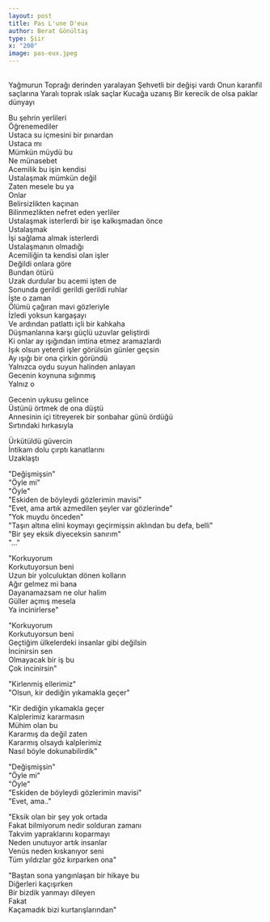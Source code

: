 ```yaml
---
layout: post
title: Pas L'une D'eux
author: Berat Gönültaş
type: Şiir
x: "200"
image: pas-eux.jpeg
---
```

<br/>
Yağmurun  
Toprağı derinden yaralayan  
Şehvetli bir değişi vardı  
Onun karanfil saçlarına  
Yaralı toprak ıslak saçlar  
Kucağa uzanış  
Bir kerecik de olsa paklar dünyayı  

Bu şehrin yerlileri  
Öğrenemediler  
Ustaca su içmesini bir pınardan  
Ustaca mı  
Mümkün müydü bu  
Ne münasebet  
Acemilik bu işin kendisi  
Ustalaşmak mümkün değil  
Zaten mesele bu ya  
Onlar  
Belirsizlikten kaçınan  
Bilinmezlikten nefret eden yerliler  
Ustalaşmak isterlerdi bir işe kalkışmadan önce  
Ustalaşmak  
İşi sağlama almak isterlerdi  
Ustalaşmanın olmadığı  
Acemiliğin ta kendisi olan işler  
Değildi onlara göre  
Bundan ötürü  
Uzak durdular bu acemi işten de  
Sonunda gerildi gerildi gerildi ruhlar  
İşte o zaman  
Ölümü çağıran mavi gözleriyle  
İzledi yoksun kargaşayı  
Ve ardından patlattı içli bir kahkaha  
Düşmanlarına karşı güçlü uzuvlar geliştirdi  
Ki onlar ay ışığından imtina etmez aramazlardı  
Işık olsun yeterdi işler görülsün günler geçsin  
Ay ışığı bir ona çirkin göründü  
Yalnızca oydu suyun halinden anlayan  
Gecenin koynuna sığınmış  
Yalnız o  

Gecenin uykusu gelince  
Üstünü örtmek de ona düştü  
Annesinin içi titreyerek bir sonbahar günü ördüğü  
Sırtındaki hırkasıyla  

Ürkütüldü güvercin  
İntikam dolu çırptı kanatlarını  
Uzaklaştı  

"Değişmişsin"  
"Öyle mi"  
"Öyle"  
"Eskiden de böyleydi gözlerimin mavisi"  
"Evet, ama artık azmedilen şeyler var gözlerinde"  
"Yok muydu önceden"  
"Taşın altına elini koymayı geçirmişsin aklından bu defa, belli"  
"Bir şey eksik diyeceksin sanırım"  
"..."  

"Korkuyorum  
Korkutuyorsun beni  
Uzun bir yolculuktan dönen kolların  
Ağır gelmez mi bana  
Dayanamazsam ne olur halim  
Güller açmış mesela  
Ya incinirlerse"  

"Korkuyorum  
Korkutuyorsun beni  
Geçtiğim ülkelerdeki insanlar gibi değilsin  
İncinirsin sen  
Olmayacak bir iş bu  
Çok incinirsin"  

"Kirlenmiş ellerimiz"  
"Olsun, kir dediğin yıkamakla geçer"  

"Kir dediğin yıkamakla geçer  
Kalplerimiz kararmasın  
Mühim olan bu  
Kararmış da değil zaten  
Kararmış olsaydı kalplerimiz  
Nasıl böyle dokunabilirdik"  

"Değişmişsin"  
"Öyle mi"  
"Öyle"  
"Eskiden de böyleydi gözlerimin mavisi"  
"Evet, ama.."  

"Eksik olan bir şey yok ortada  
Fakat bilmiyorum nedir solduran zamanı  
Takvim yapraklarını koparmayı  
Neden unutuyor artık insanlar  
Venüs neden kıskanıyor seni  
Tüm yıldızlar göz kırparken ona"  

"Baştan sona yangınlaşan bir hikaye bu  
Diğerleri kaçışırken  
Bir bizdik yanmayı dileyen  
Fakat  
Kaçamadık bizi kurtarışlarından"  
